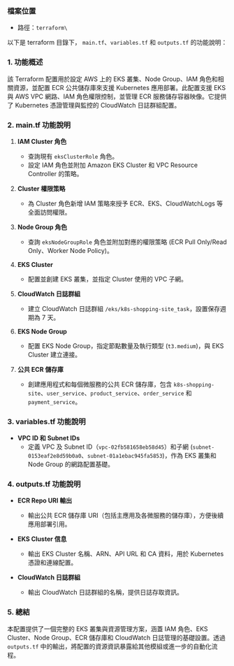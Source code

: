 ### 檔案位置
- 路徑：`terraform\`

以下是 terraform 目錄下， `main.tf`、`variables.tf` 和 `outputs.tf` 的功能說明：

### 1. 功能概述
該 Terraform 配置用於設定 AWS 上的 EKS 叢集、Node Group、IAM 角色和相關資源，並配置 ECR 公共儲存庫來支援 Kubernetes 應用部署。此配置支援 EKS 與 AWS VPC 網路、IAM 角色權限控制，並管理 ECR 服務儲存容器映像。它提供了 Kubernetes 憑證管理與監控的 CloudWatch 日誌群組配置。

### 2. main.tf 功能說明
1. **IAM Cluster 角色**
   - 查詢現有 `eksClusterRole` 角色。
   - 設定 IAM 角色並附加 Amazon EKS Cluster 和 VPC Resource Controller 的策略。

2. **Cluster 權限策略**
   - 為 Cluster 角色新增 IAM 策略來授予 ECR、EKS、CloudWatchLogs 等全面訪問權限。

3. **Node Group 角色**
   - 查詢 `eksNodeGroupRole` 角色並附加對應的權限策略 (ECR Pull Only/Read Only、Worker Node Policy)。

4. **EKS Cluster**
   - 配置並創建 EKS 叢集，並指定 Cluster 使用的 VPC 子網。

5. **CloudWatch 日誌群組**
   - 建立 CloudWatch 日誌群組 `/eks/k8s-shopping-site_task`，設置保存週期為 7 天。

6. **EKS Node Group**
   - 配置 EKS Node Group，指定節點數量及執行類型 (`t3.medium`)，與 EKS Cluster 建立連接。

7. **公共 ECR 儲存庫**
   - 創建應用程式和每個微服務的公共 ECR 儲存庫，包含 `k8s-shopping-site`、`user_service`、`product_service`、`order_service` 和 `payment_service`。

### 3. variables.tf 功能說明
- **VPC ID 和 Subnet IDs**
  - 定義 VPC 及 Subnet ID（`vpc-02fb581658eb58d45`）和子網 (`subnet-0153eaf2e8d59b0a0`、`subnet-01a1ebac945fa5853`)，作為 EKS 叢集和 Node Group 的網路配置基礎。

### 4. outputs.tf 功能說明
- **ECR Repo URI 輸出**
  - 輸出公共 ECR 儲存庫 URI（包括主應用及各微服務的儲存庫），方便後續應用部署引用。

- **EKS Cluster 信息**
  - 輸出 EKS Cluster 名稱、ARN、API URL 和 CA 資料，用於 Kubernetes 憑證和連線配置。

- **CloudWatch 日誌群組**
  - 輸出 CloudWatch 日誌群組的名稱，提供日誌存取資訊。

### 5. 總結
本配置提供了一個完整的 EKS 叢集與資源管理方案，涵蓋 IAM 角色、EKS Cluster、Node Group、ECR 儲存庫和 CloudWatch 日誌管理的基礎設置。透過 `outputs.tf` 中的輸出，將配置的資源資訊暴露給其他模組或進一步的自動化流程。
